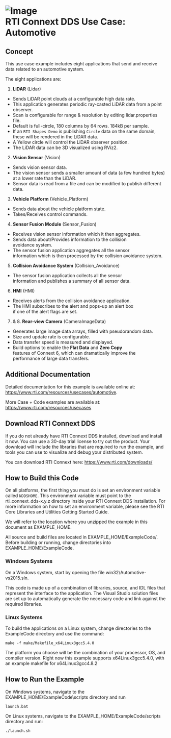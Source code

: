 ![Image](https://www.rti.com/hubfs/RTI_Oct2016/Images/rti-logounit.png)  
 RTI Connext DDS Use Case: Automotive
=====================================

## Concept
This use case example includes eight applications that send and receive data
related to an automotive system.

The eight applications are:

1. **LiDAR** (Lidar)
  - Sends LiDAR point clouds at a configurable high data rate.
  - This application generates periodic ray-casted LiDAR data from a point observer.
  - Scan is configurable for range & resolution by editing lidar.properties file.
   - Default is full-circle, 180 columns by 64 rows.  184kB per sample.
  - If an `RTI Shapes Demo` is publishing `Circle` data on the same domain, these will be rendered in the LiDAR data.
   - A Yellow circle will control the LiDAR observer position.
  - The LiDAR data can be 3D visualized using RViz2.
2. **Vision Sensor** (Vision)
  - Sends vision sensor data.
  - The vision sensor sends a smaller amount of data (a few hundred bytes) at
    a lower rate than the LiDAR.
  - Sensor data is read from a file and can be modified to publish different
    data.
3. **Vehicle Platform** (Vehicle_Platform)
  - Sends data about the vehicle platform state.
  - Takes/Receives control commands.
4. **Sensor Fusion Module** (Sensor_Fusion)
  - Receives vision sensor information which it then aggregates.
  - Sends data about/Provides information to the collision  
    avoidance system.
  - The sensor fusion application aggregates all the sensor  
    information which is then processed by the collision avoidance system.
5. **Collision Avoidance System** (Collision_Avoidance)
  - The sensor fusion application collects all the sensor  
    information and publishes a summary of all sensor data.
6. **HMI** (HMI)
  - Receives alerts from the collision avoidance application.
  - The HMI subscribes to the alert and pops-up an alert box  
    if one of the alert flags are set.
7. & 8. **Rear-view Camera** (CameraImageData)
  - Generates large image data arrays, filled with pseudorandom data.
  - Size and update rate is configurable.
  - Data transfer speed is measured and displayed.
  - Build options to enable the **Flat Data** and **Zero Copy**  
    features of Connext 6, which can dramatically improve the  
    performance of large data transfers.

## Additional Documentation
Detailed documentation for this example is available online at:
  https://www.rti.com/resources/usecases/automotive.

More Case + Code examples are available at:
  https://www.rti.com/resources/usecases

## Download RTI Connext DDS
If you do not already have RTI Connext DDS installed, download and install it
now. You can use a 30-day trial license to try out the product. Your download
will include the libraries that are required to run the example, and tools you
can use to visualize and debug your distributed system.

You can download RTI Connext here: https://www.rti.com/downloads/

## How to Build this Code
On all platforms, the first thing you must do is set an environment variable
called `NDDSHOME`. This environment variable must point to the
rti_connext_dds-x.y.z directory inside your RTI Connext DDS installation. For
more information on how to set an environment variable, please see the RTI
Core Libraries and Utilities Getting Started Guide.

We will refer to the location where you unzipped the example in this document
as EXAMPLE_HOME.

All source and build files are located in EXAMPLE_HOME/ExampleCode/.  Before
building or running, change directories into EXAMPLE_HOME/ExampleCode.

### Windows Systems
On a Windows system, start by opening the file win32\Automotive-vs2015.sln.

This code is made up of a combination of libraries, source, and IDL files that
represent the interface to the application. The Visual Studio solution files
are set up to automatically generate the necessary code and link against the
required libraries.

### Linux Systems
To build the applications on a Linux system, change directories to the
ExampleCode directory and use the command:

    make -f make/Makefile_x64Linux3gcc5.4.0

The platform you choose will be the combination of your processor, OS, and
compiler version.  Right now this example supports x64Linux3gcc5.4.0, with
an example makefile for x64Linux3gcc4.8.2

## How to Run the Example
On Windows systems, navigate to the EXAMPLE_HOME\ExampleCode\scripts directory
and run

    launch.bat

On Linux systems, navigate to the EXAMPLE_HOME/ExampleCode/scripts directory
and run:

    ./launch.sh

